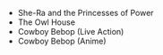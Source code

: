  * She-Ra and the Princesses of Power
 * The Owl House
 * Cowboy Bebop (Live Action)
 * Cowboy Bebop (Anime)
